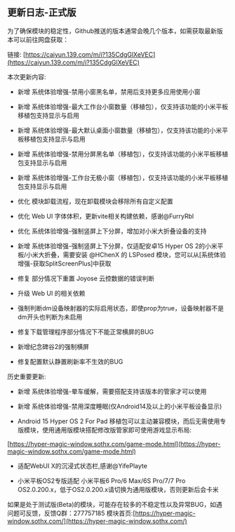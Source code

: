## 更新日志-正式版

为了确保模块的稳定性，Github推送的版本通常会晚几个版本，如需获取最新版本可以前往网盘获取：

链接: [https://caiyun.139.com/m/i?135CdgGlXeVEC](https://caiyun.139.com/m/i?135CdgGlXeVEC)


本次更新内容:

- 新增 系统体验增强-禁用小窗黑名单，禁用后支持更多应用使用小窗

- 新增 系统体验增强-最大工作台小窗数量（移植包），仅支持该功能的小米平板移植包支持显示与启用

- 新增 系统体验增强-最大默认桌面小窗数量（移植包），仅支持该功能的小米平板移植包支持显示与启用

- 新增 系统体验增强-禁用分屏黑名单（移植包），仅支持该功能的小米平板移植包支持显示与启用

- 新增 系统体验增强-工作台无极小窗（移植包），仅支持该功能的小米平板移植包支持显示与启用

- 优化 模块卸载流程，现在卸载模块会移除所有自定义配置

- 优化 Web UI 字体体积，更新vite相关构建依赖，感谢@FurryRbl 

- 优化 系统体验增强-强制竖屏上下分屏，增加对小米大折叠设备的支持

- 新增 系统体验增强-强制竖屏上下分屏，仅适配安卓15 Hyper OS 2的小米平板/小米大折叠，需要安装 @HChenX 的 LSPosed 模块，您可以从[系统体验增强-获取SplitScreenPlus]中获取

- 修复 部分情况下重置 Joyose 云控数据的错误判断

- 升级 Web UI 的相关依赖

- 强制判断dm设备映射器的实际启用状态，即使prop为true，设备映射器不是dm开头也判断为未启用

- 修复下载管理程序部分情况下不能正常横屏的BUG

- 新增纪念碑谷2的强制横屏

- 修复配置默认静置刷新率不生效的BUG

历史重要更新:

- 新增 系统体验增强-晕车缓解，需要搭配支持该版本的管家才可以使用

- 新增 系统体验增强-禁用深度睡眠(仅Android14及以上的小米平板设备显示)

- Android 15 Hyper OS 2 For Pad 移植包可以主动兼容模块，而后无需使用专版模块，使用通用版模块搭配修改版管家即可使用游戏显示布局:

[https://hyper-magic-window.sothx.com/game-mode.html](https://hyper-magic-window.sothx.com/game-mode.html)

- 适配WebUI X的沉浸式状态栏,感谢@YifePlayte 

- 小米平板OS2专版适配 小米平板6 Pro/6 Max/6S Pro/7/7 Pro OS2.0.200.x，低于OS2.0.200.x请切换为通用版模块，否则更新后会卡米

如果是处于测试版(Beta)的模块，可能存在较多的不稳定性以及异常BUG，如遇问题可反馈，反馈Q群：277757185
模块首页:[https://hyper-magic-window.sothx.com/](https://hyper-magic-window.sothx.com/)